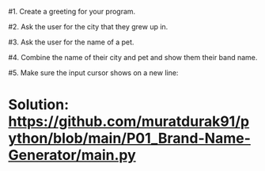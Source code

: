 #1. Create a greeting for your program.

#2. Ask the user for the city that they grew up in.

#3. Ask the user for the name of a pet.

#4. Combine the name of their city and pet and show them their band name.

#5. Make sure the input cursor shows on a new line:

# Solution: https://github.com/muratdurak91/python/blob/main/P01_Brand-Name-Generator/main.py

